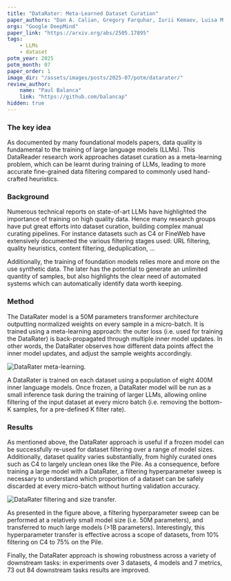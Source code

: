 ```yaml
---
title: "DataRater: Meta-Learned Dataset Curation"
paper_authors: "Dan A. Calian, Gregory Farquhar, Iurii Kemaev, Luisa M. Zintgraf, et al."
orgs: "Google DeepMind"
paper_link: "https://arxiv.org/abs/2505.17895"
tags:
    - LLMs
    - dataset
potm_year: 2025
potm_month: 07
paper_order: 1
image_dir: "/assets/images/posts/2025-07/potm/datarater/"
review_author:
    name: "Paul Balanca"
    link: "https://github.com/balancap"
hidden: true
---
```



### The key idea

As documented by many foundational models papers, data quality is fundamental to the training of large language models (LLMs). This DataReader research work approaches dataset curation as a meta-learning problem, which can be learnt during training of LLMs, leading to more accurate fine-grained data filtering compared to commonly used hand-crafted heuristics. 

### Background

Numerous technical reports on state-of-art LLMs have highlighted the importance of training on high quality data. Hence many research groups have put great efforts into dataset curation, building complex manual curating pipelines. For instance datasets such as C4 or FineWeb have extensively documented the various filtering stages used: URL filtering, quality heuristics, content filtering, deduplication, ...

Additionally, the training of foundation models relies more and more on the use synthetic data. The later has the potential to generate an unlimited quantity of samples, but also highlights the clear need of automated systems which can automatically identify data worth keeping.

### Method

The DataRater model is a 50M parameters transformer architecture outputting normalized weights on every sample in a micro-batch. It is trained using a meta-learning approach: the outer loss (i.e. used for training the DataRater) is back-propagated through multiple inner model updates. In other words, the DataRater observes how different data points affect the inner model updates, and adjust the sample weights accordingly.

<img src="{{ page.image_dir | append: 'datarater-training.png' | relative_url }}" alt="DataRater meta-learning.">

A DataRater is trained on each dataset using a population of eight 400M inner language models. Once frozen, a DataRater model will be run as a small inference task during the training of larger LLMs, allowing online filtering of the input dataset at every micro batch (i.e. removing the bottom-K samples, for a pre-defined K filter rate). 

### Results

As mentioned above, the DataRater approach is useful if a frozen model can be successfully re-used for dataset filtering over a range of model sizes. Additionally, dataset quality varies substantially, from highly curated ones such as C4 to largely unclean ones like the Pile. As a consequence, before training a large model with a DataRater, a filtering hyperparameter sweep is necessary to understand which proportion of a dataset can be safely discarded at every micro-batch without hurting validation accuracy.

<img src="{{ page.image_dir | append: 'datarater-transfer.png' | relative_url }}" alt="DataRater filtering and size transfer.">

As presented in the figure above, a filtering hyperparameter sweep can be performed at a relatively small model size (i.e. 50M parameters), and transferred to much large models (>1B parameters). Interestingly, this hyperparameter transfer is effective across a scope of datasets, from 10% filtering on C4 to 75% on the Pile.

Finally, the DataRater approach is showing robustness across a variety of downstream tasks: in experiments over 3 datasets, 4 models and 7 metrics, 73 out 84 downstream tasks results are improved.


